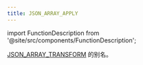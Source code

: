 ```yaml
---
title: JSON_ARRAY_APPLY
---
```

import FunctionDescription from '@site/src/components/FunctionDescription';

<FunctionDescription description="引入或更新版本：v1.2.644"/>

[JSON_ARRAY_TRANSFORM](json-array-transform.md) 的别名。